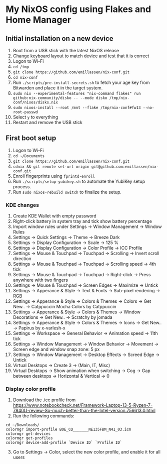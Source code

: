 # My NixOS config using Flakes and Home Manager

## Initial installation on a new device

1. Boot from a USB stick with the latest NixOS release
2. Change keyboard layout to match device and test that it is correct
3. Logon to Wi-Fi
4. `cd /tmp`
5. `git clone https://github.com/emillassen/nix-conf.git`
6. `cd nix-conf`
7. Run `./scripts/pre-install-secrets.sh` to fetch your age key from Bitwarden and place it in the target system.
8. `sudo nix --experimental-features "nix-command flakes" run github:nix-community/disko -- --mode disko /tmp/nix-conf/nixos/disks.nix`
9. `sudo nixos-install --root /mnt --flake /tmp/nix-conf#fw13 --no-root-passwd`
10. Select `y` to everything
11. Restart and remove the USB stick

## First boot setup

1. Logon to Wi-Fi
2. `cd ~/Documents`
3. `git clone https://github.com/emillassen/nix-conf.git`
4. `cdnix && git remote set-url origin git@github.com:emillassen/nix-conf.git`
5. Enroll fingerprints using `fprintd-enroll`
6. Run `./scripts/setup-yubikey.sh` to automate the YubiKey setup process.
7. Run `sudo nixos-rebuild switch` to finalize the setup.

### KDE changes

1. Create KDE Wallet with empty password
1. Right-click battery in system tray and tick show battery percentage
1. Import window rules under Settings -> Window Management -> Window Rules
1. Settings -> Quick Settings -> Theme -> Breeze Dark
1. Settings -> Display Configuration -> Scale -> 125 %
1. Settings -> Display Configuration -> Color Profile -> ICC Profile
1. Settings -> Mouse & Touchpad -> Touchpad -> Scrolling -> Invert scroll direction
1. Settings -> Mouse & Touchpad -> Touchpad -> Scrolling speed -> 4th tick
1. Settings -> Mouse & Touchpad -> Touchpad -> Right-click -> Press anywhere with two fingers
1. Settings -> Mouse & Touchpad -> Screen Edges -> Maximize -> Untick
1. Settings -> Apperance & Style -> Text & Fonts -> Sub-pixel rendering -> RGB
1. Settings -> Apperance & Style -> Colors & Themes -> Colors -> Get New.. -> Catppuccin Mocha Colors by Catppuccin
1. Settings -> Apperance & Style -> Colors & Themes -> Window Decorations -> Get New.. -> Scratchy by jomada
1. Settings -> Apperance & Style -> Colors & Themes -> Icons -> Get New.. -> Papirus by x-varlesh-x
1. Settings -> Workspace -> General Behavior -> Animation speed -> 11th tick
1. Settings -> Window Management -> Window Behavior -> Movement -> Screen edge and window snap zone: 5 px
1. Settings -> Window Management -> Desktop Effects -> Screed Edge -> Untick
1. Virtual Desktops -> Create 3 -> (Main, IT, Misc)
1. Virtual Desktops -> Show animation when switching -> Cog -> Gap between desktops -> Horizontal & Vertical -> 0

### Display color profile

1. Download the .icc profile from https://www.notebookcheck.net/Framework-Laptop-13-5-Ryzen-7-7840U-review-So-much-better-than-the-Intel-version.756613.0.html
1. Run the following commands:

```
cd ~/Downloads/
colormgr import-profile BOE_CQ_______NE135FBM_N41_03.icm
colormgr get-devices
colormgr get-profiles
colormgr device-add-profile `Device ID` `Profile ID`
```

3. Go to Settings -> Color, select the new color profile, and enable it for all users
